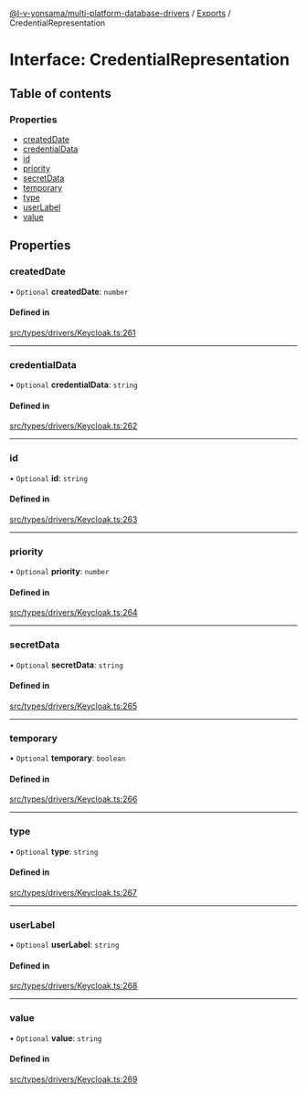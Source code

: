 [@l-v-yonsama/multi-platform-database-drivers](../README.md) / [Exports](../modules.md) / CredentialRepresentation

# Interface: CredentialRepresentation

## Table of contents

### Properties

- [createdDate](CredentialRepresentation.md#createddate)
- [credentialData](CredentialRepresentation.md#credentialdata)
- [id](CredentialRepresentation.md#id)
- [priority](CredentialRepresentation.md#priority)
- [secretData](CredentialRepresentation.md#secretdata)
- [temporary](CredentialRepresentation.md#temporary)
- [type](CredentialRepresentation.md#type)
- [userLabel](CredentialRepresentation.md#userlabel)
- [value](CredentialRepresentation.md#value)

## Properties

### createdDate

• `Optional` **createdDate**: `number`

#### Defined in

[src/types/drivers/Keycloak.ts:261](https://github.com/l-v-yonsama/db-drivers/blob/a093526/src/types/drivers/Keycloak.ts#L261)

___

### credentialData

• `Optional` **credentialData**: `string`

#### Defined in

[src/types/drivers/Keycloak.ts:262](https://github.com/l-v-yonsama/db-drivers/blob/a093526/src/types/drivers/Keycloak.ts#L262)

___

### id

• `Optional` **id**: `string`

#### Defined in

[src/types/drivers/Keycloak.ts:263](https://github.com/l-v-yonsama/db-drivers/blob/a093526/src/types/drivers/Keycloak.ts#L263)

___

### priority

• `Optional` **priority**: `number`

#### Defined in

[src/types/drivers/Keycloak.ts:264](https://github.com/l-v-yonsama/db-drivers/blob/a093526/src/types/drivers/Keycloak.ts#L264)

___

### secretData

• `Optional` **secretData**: `string`

#### Defined in

[src/types/drivers/Keycloak.ts:265](https://github.com/l-v-yonsama/db-drivers/blob/a093526/src/types/drivers/Keycloak.ts#L265)

___

### temporary

• `Optional` **temporary**: `boolean`

#### Defined in

[src/types/drivers/Keycloak.ts:266](https://github.com/l-v-yonsama/db-drivers/blob/a093526/src/types/drivers/Keycloak.ts#L266)

___

### type

• `Optional` **type**: `string`

#### Defined in

[src/types/drivers/Keycloak.ts:267](https://github.com/l-v-yonsama/db-drivers/blob/a093526/src/types/drivers/Keycloak.ts#L267)

___

### userLabel

• `Optional` **userLabel**: `string`

#### Defined in

[src/types/drivers/Keycloak.ts:268](https://github.com/l-v-yonsama/db-drivers/blob/a093526/src/types/drivers/Keycloak.ts#L268)

___

### value

• `Optional` **value**: `string`

#### Defined in

[src/types/drivers/Keycloak.ts:269](https://github.com/l-v-yonsama/db-drivers/blob/a093526/src/types/drivers/Keycloak.ts#L269)
